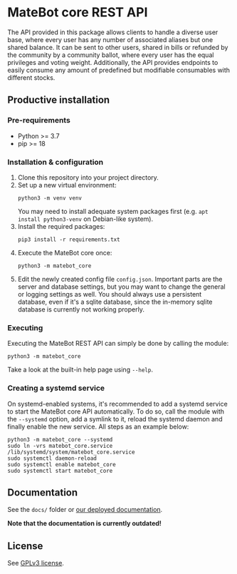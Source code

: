 # MateBot core REST API

The API provided in this package allows clients to handle a diverse user base,
where every user has any number of associated aliases but one shared balance.
It can be sent to other users, shared in bills or refunded by the community
by a community ballot, where every user has the equal privileges and voting
weight. Additionally, the API provides endpoints to easily consume any
amount of predefined but modifiable consumables with different stocks.

## Productive installation

### Pre-requirements

- Python >= 3.7
- pip >= 18

### Installation & configuration

1. Clone this repository into your project directory.
2. Set up a new virtual environment:
   ```shell
   python3 -m venv venv
   ```
   You may need to install adequate system packages first
   (e.g. `apt install python3-venv` on Debian-like system).
3. Install the required packages:
   ```shell
   pip3 install -r requirements.txt
   ```
4. Execute the MateBot core once:
   ```shell
   python3 -m matebot_core
   ```
5. Edit the newly created config file `config.json`. Important parts
   are the server and database settings, but you may want to change
   the general or logging settings as well. You should always use
   a persistent database, even if it's a sqlite database, since the
   in-memory sqlite database is currently not working properly.

### Executing

Executing the MateBot REST API can simply be done by calling the module:
```shell
python3 -m matebot_core
```
Take a look at the built-in help page using `--help`.

### Creating a systemd service

On systemd-enabled systems, it's recommended to add a systemd service to
start the MateBot core API automatically. To do so, call the module with
the `--systemd` option, add a symlink to it, reload the systemd daemon
and finally enable the new service. All steps as an example below:

```shell
python3 -m matebot_core --systemd
sudo ln -vrs matebot_core.service /lib/systemd/system/matebot_core.service
sudo systemctl daemon-reload
sudo systemctl enable matebot_core
sudo systemctl start matebot_core
```

## Documentation

See the `docs/` folder or [our deployed documentation](https://docs.hopfenspace.org/matebot).

**Note that the documentation is currently outdated!**

## License

See [GPLv3 license](LICENSE).
